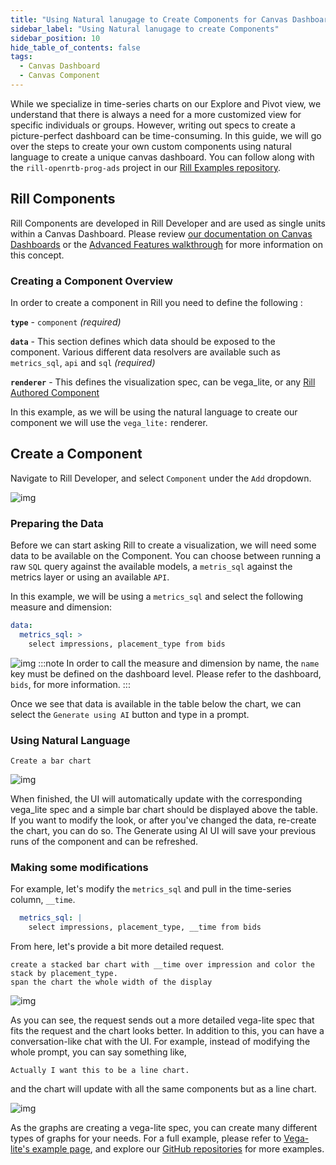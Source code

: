 ```yaml
---
title: "Using Natural lanugage to Create Components for Canvas Dashboards"
sidebar_label: "Using Natural lanugage to create Components"
sidebar_position: 10
hide_table_of_contents: false
tags:
  - Canvas Dashboard
  - Canvas Component
---
```


While we specialize in time-series charts on our Explore and Pivot view, we understand that there is always a need for a more customized view for specific individuals or groups. However, writing out specs to create a picture-perfect dashboard can be time-consuming. 
In this guide, we will go over the steps to create your own custom components using natural language to create a unique canvas dashboard. You can follow along with the `rill-openrtb-prog-ads` project in our [Rill Examples repository](https://github.com/rilldata/rill-examples/tree/main/rill-openrtb-prog-ads).


## Rill Components

Rill Components are developed in Rill Developer and are used as single units within a Canvas Dashboard. Please review [our documentation on Canvas Dashboards](https://docs.rilldata.com/build/canvasdashboards/) or the [Advanced Features walkthrough](https://docs.rilldata.com/tutorials/rill_advanced_features/canvas_dashboards/getting-started) for more information on this concept.


###  Creating a Component Overview

In order to create a component in Rill you need to define the following :

**`type`** - `component` *(required)*

**`data`** - This section defines which data should be exposed to the component. Various different data resolvers are available such as `metrics_sql`, `api` and `sql` *(required)*

**`renderer`** - This defines the visualization spec, can be vega_lite, or any [Rill Authored Component](https://docs.rilldata.com/build/canvasdashboards/components#rill-authored-components)

In this example, as we will be using the natural language to create our component we will use the `vega_lite:` renderer. 

## Create a Component

Navigate to Rill Developer, and select `Component` under the `Add` dropdown. 

![img](/img/tutorials/other/natural-language/adding-component.png)

### Preparing the Data
Before we can start asking Rill to create a visualization, we will need some data to be available on the Component. You can choose between running a raw `SQL` query against the available models, a `metris_sql` against the metrics layer or using an available `API`. 

In this example, we will be using a `metrics_sql` and select the following measure and dimension:
```yaml
data:
  metrics_sql: >
    select impressions, placement_type from bids 
```
![img](/img/tutorials/other/natural-language/component-data.png)
:::note
In order to call the measure and dimension by name, the `name` key must be defined on the dashboard level. Please refer to the dashboard, `bids`, for more information.
:::

Once we see that data is available in the table below the chart, we can select the `Generate using AI` button and type in a prompt. 

### Using Natural Language

```
Create a bar chart
```
![img](/img/tutorials/other/natural-language/bar-chart.png)

When finished, the UI will automatically update with the corresponding vega_lite spec and a simple bar chart should be displayed above the table. If you want to modify the look, or after you've changed the data, re-create the chart, you can do so. The Generate using AI UI will save your previous runs of the component and can be refreshed. 

### Making some modifications
For example, let's modify the `metrics_sql` and pull in the time-series column, `__time`.
```yaml
  metrics_sql: |
    select impressions, placement_type, __time from bids 
```

From here, let's provide a bit more detailed request.

```
create a stacked bar chart with __time over impression and color the stack by placement_type. 
span the chart the whole width of the display
```

![img](/img/tutorials/other/natural-language/stacked-bar-chart.png)

As you can see, the request sends out a more detailed vega-lite spec that fits the request and the chart looks better. In addition to this, you can have a conversation-like chat with the UI. For example, instead of modifying the whole prompt, you can say something like,

```
Actually I want this to be a line chart.
```

and the chart will update with all the same components but as a line chart.

![img](/img/tutorials/other/natural-language/line-chart.png)

As the graphs are creating a vega-lite spec, you can create many different types of graphs for your needs. For a full example, please refer to [Vega-lite's example page](https://vega.github.io/vega-lite/examples/), and explore our [GitHub repositories](https://github.com/rilldata/rill-examples/) for more examples.